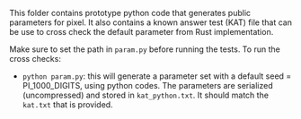 This folder contains prototype python code that generates public parameters for pixel.
It also contains a known answer test (KAT) file that can be use to
cross check the default parameter from Rust implementation.

Make sure to set the path in `param.py` before running the tests.
To run the cross checks:
* `python param.py`: this will generate a parameter set with a default seed = PI_1000_DIGITS, using
python codes. The parameters are serialized (uncompressed) and stored in `kat_python.txt`. It
should match the `kat.txt` that is provided.
